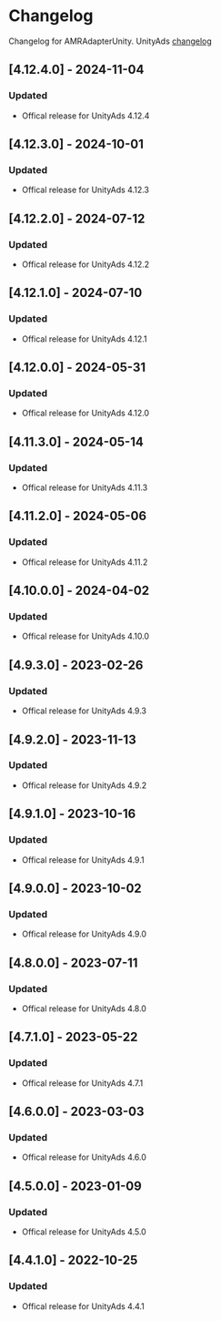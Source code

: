 # Changelog

Changelog for AMRAdapterUnity. 
UnityAds [changelog](https://github.com/Unity-Technologies/unity-ads-ios/releases)

## [4.12.4.0] - 2024-11-04
### Updated
- Offical release for UnityAds 4.12.4

## [4.12.3.0] - 2024-10-01
### Updated
- Offical release for UnityAds 4.12.3

## [4.12.2.0] - 2024-07-12
### Updated
- Offical release for UnityAds 4.12.2

## [4.12.1.0] - 2024-07-10
### Updated
- Offical release for UnityAds 4.12.1

## [4.12.0.0] - 2024-05-31
### Updated
- Offical release for UnityAds 4.12.0

## [4.11.3.0] - 2024-05-14
### Updated
- Offical release for UnityAds 4.11.3

## [4.11.2.0] - 2024-05-06
### Updated
- Offical release for UnityAds 4.11.2

## [4.10.0.0] - 2024-04-02
### Updated
- Offical release for UnityAds 4.10.0

## [4.9.3.0] - 2023-02-26
### Updated
- Offical release for UnityAds 4.9.3

## [4.9.2.0] - 2023-11-13
### Updated
- Offical release for UnityAds 4.9.2

## [4.9.1.0] - 2023-10-16
### Updated
- Offical release for UnityAds 4.9.1

## [4.9.0.0] - 2023-10-02
### Updated
- Offical release for UnityAds 4.9.0

## [4.8.0.0] - 2023-07-11
### Updated
- Offical release for UnityAds 4.8.0

## [4.7.1.0] - 2023-05-22
### Updated
- Offical release for UnityAds 4.7.1

## [4.6.0.0] - 2023-03-03
### Updated
- Offical release for UnityAds 4.6.0

## [4.5.0.0] - 2023-01-09
### Updated
- Offical release for UnityAds 4.5.0

## [4.4.1.0] - 2022-10-25
### Updated
- Offical release for UnityAds 4.4.1
